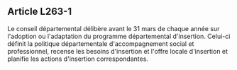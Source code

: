 ## Article L263-1

Le conseil départemental délibère avant le 31 mars de chaque année sur l'adoption ou l'adaptation du
programme départemental d'insertion. Celui-ci définit la politique départementale d'accompagnement social
et professionnel, recense les besoins d'insertion et l'offre locale d'insertion et planifie les actions d'insertion
correspondantes.

